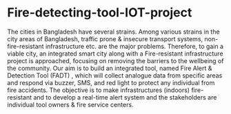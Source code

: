 # Fire-detecting-tool-IOT-project
The cities in Bangladesh have several strains. Among various strains in the city areas of Bangladesh, traffic prone &amp; insecure transport systems, non-fire-resistant infrastructure etc. are the major problems. Therefore, to gain a viable city, an integrated smart city along with a Fire-resistant infrastructure project is approached, focusing on removing the barriers to the wellbeing of the community. Our aim is to build an integrated tool, named Fire Alert &amp; Detection Tool (FADT) , which will collect analogue data from specific areas and respond via buzzer, SMS, and red light to protect any individual from fire accidents. The objective is to make infrastructures (indoors) fire-resistant and to develop a real-time alert system and the stakeholders are individual tool owners &amp; fire service centers. ​
